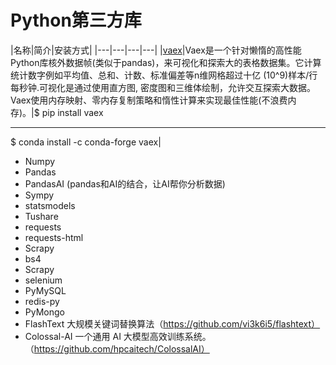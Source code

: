 # Python第三方库


|名称|简介|安装方式|
|---|---|---|---|
|[vaex](https://github.com/vaexio/vaex)|Vaex是一个针对懒惰的高性能Python库核外数据帧(类似于pandas)，来可视化和探索大的表格数据集。它计算统计数字例如平均值、总和、计数、标准偏差等n维网格超过十亿 (10^9)样本/行每秒钟.可视化是通过使用直方图, 密度图和三维体绘制，允许交互探索大数据。Vaex使用内存映射、零内存复制策略和惰性计算来实现最佳性能(不浪费内存)。|\$ pip install vaex  <hr/>  \$ conda install -c conda-forge vaex|

- Numpy
- Pandas
- PandasAI (pandas和AI的结合，让AI帮你分析数据)
- Sympy
- statsmodels
- Tushare
- requests
- requests-html
- Scrapy
- bs4
- Scrapy
- selenium
- PyMySQL
- redis-py
- PyMongo
- FlashText 大规模关键词替换算法（https://github.com/vi3k6i5/flashtext）
- Colossal-AI 一个通用 AI 大模型高效训练系统。（https://github.com/hpcaitech/ColossalAI）

